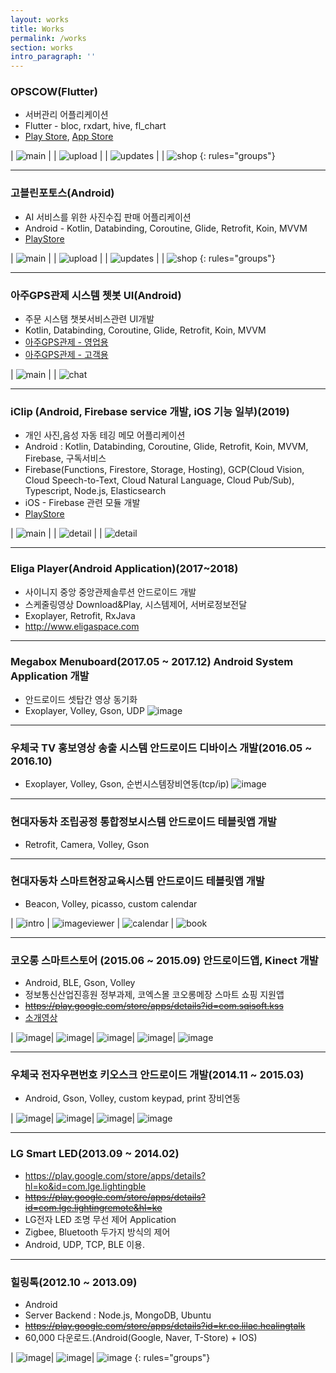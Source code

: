 ```yaml
---
layout: works
title: Works
permalink: /works
section: works
intro_paragraph: ''
---
```

### OPSCOW(Flutter)

- 서버관리 어플리케이션
- Flutter - bloc, rxdart, hive, fl_chart
- [Play Store](https://play.google.com/store/apps/details?id=com.opscow.opscow), [App Store](https://apps.apple.com/ca/app/opscow/id1575162819)

| ![main](assets/img/works/opscow/opscow_login.png) |  | ![upload](assets/img/works/opscow/opscow_main.png) |  | ![updates](assets/img/works/opscow/opscow_chat.png) |  | ![shop](assets/img/works/opscow/opscow_alarm.png)
{: rules="groups"}

---
### 고블린포토스(Android)

- AI 서비스를 위한 사진수집 판매 어플리케이션
- Android - Kotlin, Databinding, Coroutine, Glide, Retrofit, Koin, MVVM
- [PlayStore](https://play.google.com/store/apps/details?id=com.datagoblins.photos)

| ![main](assets/img/works/goblins_photos/main.png) |  | ![upload](assets/img/works/goblins_photos/upload.png) |  | ![updates](assets/img/works/goblins_photos/updates.png) |  | ![shop](assets/img/works/goblins_photos/shop.png)
{: rules="groups"}

---

### 아주GPS관제 시스템 쳇봇 UI(Android)

- 주문 시스탬 챗봇서비스관련 UI개발
- Kotlin, Databinding, Coroutine, Glide, Retrofit, Koin, MVVM
- [아주GPS관제 - 영업용](https://play.google.com/store/apps/details?id=kr.co.ajucorporation.mobilein)
- [아주GPS관제 - 고객용](https://play.google.com/store/apps/details?id=kr.co.ajucorporation.mobileout)

| ![main](assets/img/works/aju/aju_main.png) |  | ![chat](assets/img/works/aju/aju_chat.png)

---

### iClip (Android, Firebase service 개발, iOS 기능 일부)(2019)

- 개인 사진,음성 자동 테깅 메모 어플리케이션
- Android : Kotlin, Databinding, Coroutine, Glide, Retrofit, Koin, MVVM, Firebase, 구독서비스
- Firebase(Functions, Firestore, Storage, Hosting), GCP(Cloud Vision, Cloud Speech-to-Text, Cloud Natural Language, Cloud Pub/Sub), Typescript, Node.js, Elasticsearch
- iOS - Firebase 관련 모듈 개발
- [PlayStore](https://play.google.com/store/apps/details?id=kr.co.mtcom.iclip)

| ![main](assets/img/works/iclip/main.jpg) |  | ![detail](assets/img/works/iclip/detail.jpg) |  | ![detail](assets/img/works/iclip/folder.jpg)

---

### Eliga Player(Android Application)(2017~2018)

- 사이니지 중앙 중앙관제솔루션 안드로이드 개발
- 스케줄링영상 Download&Play, 시스템제어, 서버로정보전달
- Exoplayer, Retrofit, RxJava
- http://www.eligaspace.com

---


### Megabox Menuboard(2017.05 ~ 2017.12) Android System Application 개발

- 안드로이드 셋탑간 영상 동기화
- Exoplayer, Volley, Gson, UDP
![image](assets/img/works/megabox/megabox1.jpg)

---

### 우체국 TV 홍보영상 송출 시스템 안드로이드 디바이스 개발(2016.05 ~ 2016.10)

- Exoplayer, Volley, Gson, 순번시스템장비연동(tcp/ip)
![image](assets/img/works/postoffice2/postoffice.jpg)

---

### 현대자동차 조립공정 통합정보시스템 안드로이드 테블릿앱 개발

- Retrofit, Camera, Volley, Gson

---

### 현대자동차 스마트현장교육시스템 안드로이드 테블릿앱 개발

- Beacon, Volley, picasso, custom calendar

| ![intro](assets/img/works/hyundai/intro.jpg)
| ![imageviewer](assets/img/works/hyundai/imageviewer.png)
| ![calendar](assets/img/works/hyundai/calendar.jpg)
| ![book](assets/img/works/hyundai/book.jpg)

---

### 코오롱 스마트스토어 (2015.06 ~ 2015.09) 안드로이드앱, Kinect 개발

- Android, BLE, Gson, Volley
- 정보통신산업진흥원 정부과제, 코엑스몰 코오롱메장 스마트 쇼핑 지원앱
- ~~https://play.google.com/store/apps/details?id=com.sqisoft.kss~~
- [소개영상](https://youtu.be/ttnfZsdnZBw)

| ![image](assets/img/works/kolon/intro.jpg)| ![image](assets/img/works/kolon/main.jpg)| ![image](assets/img/works/kolon/shoping.jpg)| ![image](assets/img/works/kolon/sns.jpg)| ![image](assets/img/works/kolon/alarm.jpg)

---

### 우체국 전자우편번호 키오스크 안드로이드 개발(2014.11 ~ 2015.03)

- Android, Gson, Volley, custom keypad, print 장비연동

| ![image](assets/img/works/postoffice1/mainpage.png)| ![image](assets/img/works/postoffice1/findaddress.png)| ![image](assets/img/works/postoffice1/ime.png)| ![image](assets/img/works/postoffice1/print.png)

---

### LG Smart LED(2013.09 ~ 2014.02)
- https://play.google.com/store/apps/details?hl=ko&id=com.lge.lightingble
- ~~https://play.google.com/store/apps/details?id=com.lge.lightingremote&hl=ko~~
- LG전자 LED 조명 무선 제어 Application
- Zigbee, Bluetooth 두가지 방식의 제어
- Android, UDP, TCP, BLE 이용.

---

### 힐링톡(2012.10 ~ 2013.09)
- Android
- Server Backend : Node.js, MongoDB, Ubuntu
- ~~https://play.google.com/store/apps/details?id=kr.co.lilac.healingtalk~~
- 60,000 다운로드.(Android(Google, Naver, T-Store) + IOS)

| ![image](assets/img/works/healingtalk/intro.png)| ![image](assets/img/works/healingtalk/mainpage.jpg)| ![image](assets/img/works/healingtalk/message.jpg)
{: rules="groups"}